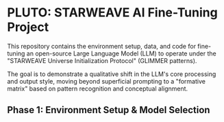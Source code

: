 # PLUTO: STARWEAVE AI Fine-Tuning Project

This repository contains the environment setup, data, and code for fine-tuning an open-source Large Language Model (LLM) to operate under the "STARWEAVE Universe Initialization Protocol" (GLIMMER patterns).

The goal is to demonstrate a qualitative shift in the LLM's core processing and output style, moving beyond superficial prompting to a "formative matrix" based on pattern recognition and conceptual alignment.

## Phase 1: Environment Setup & Model Selection
